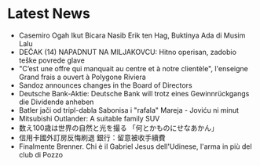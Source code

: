 # Latest News
-  Casemiro Ogah Ikut Bicara Nasib Erik ten Hag, Buktinya Ada di Musim Lalu
-  DEČAK (14) NAPADNUT NA MILJAKOVCU: Hitno operisan, zadobio teške povrede glave
-  "C’est une offre qui manquait au centre et à notre clientèle", l'enseigne Grand frais a ouvert à Polygone Riviera
-  Sandoz announces changes in the Board of Directors
-  Deutsche Bank-Aktie: Deutsche Bank will trotz eines Gewinnrückgangs die Dividende anheben
-  Batler jači od tripl-dabla Sabonisa i "rafala" Mareja - Joviću ni minut
-  Mitsubishi Outlander: A suitable family SUV
-  数え100歳は世界の自然と光を撮る 「何とかものにせなあかん」
-  信用卡國外訂房反悔刷退 銀行：留意被收手續費
-  Finalmente Brenner. Chi è il Gabriel Jesus dell'Udinese, l'arma in più del club di Pozzo
